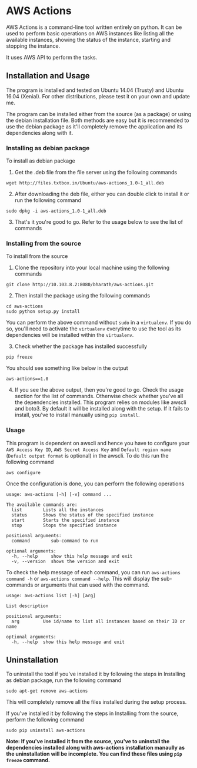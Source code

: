 # **AWS Actions**

AWS Actions is a command-line tool written entirely on python. It can be used to perform basic operations on AWS instances like listing all the available instances, showing the status of the instance, starting and stopping the instance.

It uses AWS API to perform the tasks.

## **Installation and Usage**

The program is installed and tested on Ubuntu 14.04 (Trusty) and Ubuntu 16.04 (Xenial). For other distributions, please test it on your own and update me.

The program can be installed either from the source (as a package) or using the debian installation file. Both methods are easy but it is recommended to use the debian package as it'll completely remove the application and its dependencies along with it.

### **Installing as debian package**

To install as debian package

1. Get the .deb file from the file server using the following commands
```
wget http://files.txtbox.in/Ubuntu/aws-actions_1.0-1_all.deb
```

2. After downloading the deb file, either you can double click to install it or run the following command
```
sudo dpkg -i aws-actions_1.0-1_all.deb
```

3. That's it you're good to go. Refer to the usage below to see the list of commands

### **Installing from the source**

To install from the source

1. Clone the repository into your local machine using the following commands
```
git clone http://10.103.8.2:8080/bharath/aws-actions.git
```

2. Then install the package using the following commands
```
cd aws-actions
sudo python setup.py install
```
You can perform the above command without `sudo` in a `virtualenv`. If you do so, you'll need to activate the `virtualenv` everytime to use the tool as its dependencies will be installed within the `virtualenv`.

3. Check whether the package has installed successfully
```
pip freeze
```

You should see something like below in the output
```
aws-actions==1.0
```

4. If you see the above output, then you're good to go. Check the usage section for the list of commands. Otherwise check whether you've all the dependencies installed. This program relies on modules like awscli and boto3. By default it will be installed along with the setup. If it fails to install, you've to install manually using `pip install`.

### **Usage**

This program is dependent on awscli and hence you have to configure your `AWS Access Key ID`, `AWS Secret Access Key` and `Default region name` (`Default output format` is optional) in the awscli. To do this run the following command
```
aws configure
```
Once the configuration is done, you can perform the following operations
```
usage: aws-actions [-h] [-v] command ...

The available commands are:
  list        Lists all the instances
  status      Shows the status of the specified instance
  start       Starts the specified instance
  stop        Stops the specified instance

positional arguments:
  command        sub-command to run

optional arguments:
  -h, --help     show this help message and exit
  -v, --version  shows the version and exit
```

To check the help message of each command, you can run `aws-actions command -h` or `aws-actions command --help`. This will display the sub-commands or arguments that can used with the command.
```
usage: aws-actions list [-h] [arg]

List description

positional arguments:
  arg         Use id/name to list all instances based on their ID or name

optional arguments:
  -h, --help  show this help message and exit
```

## **Uninstallation**

To uninstall the tool if you've installed it by following the steps in Installing as debian package, run the following command
```
sudo apt-get remove aws-actions
```
This will completely remove all the files installed during the setup process.

If you've installed it by following the steps in Installing from the source, perform the following command
```
sudo pip uninstall aws-actions
```
**Note: If you've installed it from the source, you've to uninstall the dependencies installed along with aws-actions installation manaully as the uninstallation will be incomplete. You can find these files using `pip freeze` command.**